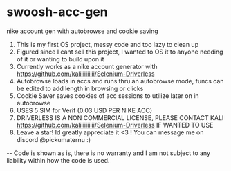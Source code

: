 # swoosh-acc-gen
nike account gen with autobrowse and cookie saving


1. This is my first OS project, messy code and too lazy to clean up
2. Figured since I cant sell this project, I wanted to OS it to anyone needing of it or wanting to build upon it
3. Currently works as a nike account generator with https://github.com/kaliiiiiiiiii/Selenium-Driverless
4. Autobrowse loads in accs and runs thru an autobrowse mode, funcs can be edited to add length in browsing or clicks
5. Cookie Saver saves cookies of acc sessions to utilize later on in autobrowse
6. USES 5 SIM for Verif (0.03 USD PER NIKE ACC)
7. DRIVERLESS IS A NON COMMERCIAL LICENSE, PLEASE CONTACT KALI https://github.com/kaliiiiiiiiii/Selenium-Driverless IF WANTED TO USE
8. Leave a star! Id greatly appreciate it <3 ! You can message me on discord @pickumaternu :) 


-- Code is shown as is, there is no warranty and I am not subject to any liability within how the code is used. 
